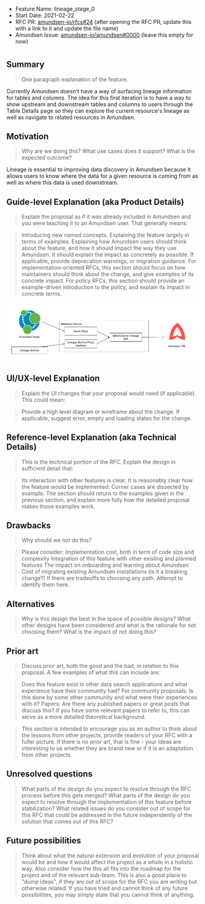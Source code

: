 - Feature Name: lineage_stage_0
- Start Date: 2021-02-22
- RFC PR: [amundsen-io/rfcs#24](https://github.com/amundsen-io/rfcs/pull/24) (after opening the RFC PR, update this with a link to it and update the file name)
- Amundsen Issue: [amundsen-io/amundsen#0000](https://github.com/amundsen-io/amundsen/issues/0000) (leave this empty for now)

# <RFC title>

## Summary

> One paragraph explanation of the feature.

Currently Amundsen doesn't have a way of surfacing lineage information for tables and columns. The idea for this first iteration is to have a way to show upstream and downstream tables and columns to users through the Table Details page so they can explore the current resource's lineage as well as navigate to related resources in Amundsen.

## Motivation

> Why are we doing this? What use cases does it support? What is the expected outcome?

Lineage is essential to improving data discovery in Amundsen because it allows users to know where the data for a given resource is coming from as well as where this data is used downstream. 


## Guide-level Explanation (aka Product Details)

> Explain the proposal as if it was already included in Amundsen and you were teaching it to an Amundsen user. That generally means:

> Introducing new named concepts.
> Explaining the feature largely in terms of examples.
> Explaining how Amundsen users should think about the feature, and how it should impact the way they use Amundsen. It should explain the impact as concretely as possible.
> If applicable, provide deprecation warnings, or migration guidance.
> For implementation-oriented RFCs, this section should focus on how maintainers should think about the change, and give examples of its concrete impact. For policy RFCs, this section should provide an example-driven introduction to the policy, and explain its impact in concrete terms.

![Lineage Stage 0 Architecture](assets/lineage_arch.png)


## UI/UX-level Explanation

> Explain the UI changes that your proposal would need (if applicable). This could mean:

> Provide a high level diagram or wireframe about the change.
> If applicable, suggest error, empty and loading states for the change.

## Reference-level Explanation (aka Technical Details)

> This is the technical portion of the RFC. Explain the design in sufficient detail that:

> Its interaction with other features is clear.
> It is reasonably clear how the feature would be implemented.
> Corner cases are dissected by example.
> The section should return to the examples given in the previous section, and explain more fully how the detailed proposal makes those examples work.



## Drawbacks

> Why should we _not_ do this?

> Please consider:
> Implementation cost, both in term of code size and complexity
> Integration of this feature with other existing and planned features
> The impact on onboarding and learning about Amundsen
> Cost of migrating existing Amundsen installations (is it a breaking change?)
> If there are tradeoffs to choosing any path. Attempt to identify them here.

## Alternatives

> Why is this design the best in the space of possible designs?
> What other designs have been considered and what is the rationale for not choosing them?
> What is the impact of not doing this?

## Prior art

> Discuss prior art, both the good and the bad, in relation to this proposal. A few examples of what this can include are:

> Does this feature exist in other data search applications and what experience have their community had?
> For community proposals: Is this done by some other community and what were their experiences with it?
> Papers: Are there any published papers or great posts that discuss this? If you have some relevant papers to refer to, this can serve as a more detailed theoretical background.

> This section is intended to encourage you as an author to think about the lessons from other projects, provide readers of your RFC with a fuller picture. If there is no prior art, that is fine - your ideas are interesting to us whether they are brand new or if it is an adaptation from other projects.

## Unresolved questions

> What parts of the design do you expect to resolve through the RFC process before this gets merged?
> What parts of the design do you expect to resolve through the implementation of this feature before stabilization?
> What related issues do you consider out of scope for this RFC that could be addressed in the future independently of the solution that comes out of this RFC?

## Future possibilities

> Think about what the natural extension and evolution of your proposal would be and how it would affect the project as a whole in a holistic way. Also consider how the this all fits into the roadmap for the project and of the relevant sub-team.
> This is also a good place to "dump ideas", if they are out of scope for the RFC you are writing but otherwise related.
> If you have tried and cannot think of any future possibilities, you may simply state that you cannot think of anything.
